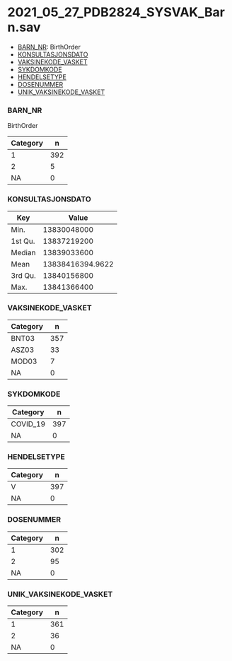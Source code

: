# 2021_05_27_PDB2824_SYSVAK_Barn.sav
- [BARN_NR](2021_05_27_PDB2824_SYSVAK_Barn.md#BARN_NR): BirthOrder
- [KONSULTASJONSDATO](2021_05_27_PDB2824_SYSVAK_Barn.md#KONSULTASJONSDATO)
- [VAKSINEKODE_VASKET](2021_05_27_PDB2824_SYSVAK_Barn.md#VAKSINEKODE_VASKET)
- [SYKDOMKODE](2021_05_27_PDB2824_SYSVAK_Barn.md#SYKDOMKODE)
- [HENDELSETYPE](2021_05_27_PDB2824_SYSVAK_Barn.md#HENDELSETYPE)
- [DOSENUMMER](2021_05_27_PDB2824_SYSVAK_Barn.md#DOSENUMMER)
- [UNIK_VAKSINEKODE_VASKET](2021_05_27_PDB2824_SYSVAK_Barn.md#UNIK_VAKSINEKODE_VASKET)


### BARN_NR
BirthOrder


| Category | n |
| -------- | - |
| 1 | 392 |
| 2 | 5 |
| NA | 0 |


### KONSULTASJONSDATO


| Key | Value |
| --- | ----- |
| Min. | 13830048000 |
| 1st Qu. | 13837219200 |
| Median | 13839033600 |
| Mean | 13838416394.9622 |
| 3rd Qu. | 13840156800 |
| Max. | 13841366400 |


### VAKSINEKODE_VASKET


| Category | n |
| -------- | - |
| BNT03 | 357 |
| ASZ03 | 33 |
| MOD03 | 7 |
| NA | 0 |


### SYKDOMKODE


| Category | n |
| -------- | - |
| COVID_19 | 397 |
| NA | 0 |


### HENDELSETYPE


| Category | n |
| -------- | - |
| V | 397 |
| NA | 0 |


### DOSENUMMER


| Category | n |
| -------- | - |
| 1 | 302 |
| 2 | 95 |
| NA | 0 |


### UNIK_VAKSINEKODE_VASKET


| Category | n |
| -------- | - |
| 1 | 361 |
| 2 | 36 |
| NA | 0 |


